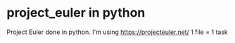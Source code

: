 # project_euler in python

Project Euler done in python.
I'm using https://projecteuler.net/
1 file = 1 task
